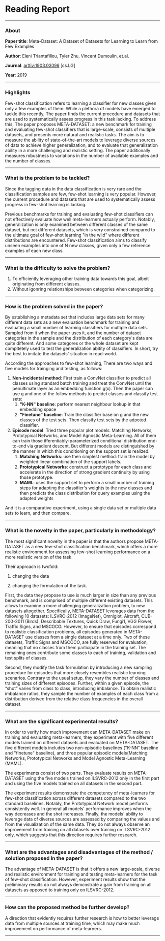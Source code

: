# Reading Report

---

### About 

**Paper title**: Meta-Dataset: A Dataset of Datasets for Learning to Learn from Few Examples

**Author**: Eleni Triantafillou, Tyler Zhu, Vincent Dumoulin, et.al.

**Journal**: [arXiv:1903.03096](https://arxiv.org/abs/1903.03096) [cs.LG]

**Year**: 2019

---

### Highlights

Few-shot classification refers to learning a classifier for new classes given only a few examples of them. While a plethora of models have emerged to tackle this recently, The paper finds the current procedure and datasets that are used to systematically assess progress in this task lacking. To address this, The paper proposes META-DATASET: a new benchmark for training and evaluating few-shot classifiers that is large-scale, consists of multiple datasets, and presents more natural and realistic tasks. The aim is to measure the ability of state-of-the-art models to leverage diverse sources of data to achieve higher generalization, and to evaluate that generalization ability in a more challenging and realistic setting. The paper additionally measures robustness to variations in the number of available examples and the number of classes.

---

### What is the problem to be tackled?

Since the tagging data in the data classification is very rare and the classification samples are few, few-shot learning is very popular. However, the current procedure and datasets that are used to systematically assess progress in few-shot learning is lacking.

Previous benchmarks for training and evaluating few-shot classifiers can not effectively evaluate how well meta-learners actually perform. Notably, generalization is only examined between different classes of the same dataset, but not different datasets, which is very constrained compared to the ultimate goal of few-shot learning "in the wild" where different distributions are encountered. Few-shot classification aims to classify unseen examples into one of N new classes, given only a few reference examples of each new class. 

---

### What is the difficulty to solve the problem?

1. To efficiently leveraging other training data towards this goal, albeit originating from different classes.
2. Without igonring relationships between categories when categorizing.

---

### How is the problem solved in the paper?

By establishing a metadata set that includes large data sets for many different data sets as a new evaluation benchmark for training and evaluating a small number of learning classifiers for multiple data sets. Sampled from it when the paper uses it, and the number of dataset categories in the sample and the distribution of each category's data are quite different. And some categores or the whole dataset are kept compltetely used to test the generalization abitity of classifiers. In short, try the best to imitate the datasets' situation in read-world.

According the approaches to few-shot learning, There are two ways and five models for trainging and testing, as follows:

1. **Non-incidental method**: First train a ConvNet classifier to predict all classes using standard batch training and treat the ConvNet until the penultimate layer as an embedding function g(x). Then the paper can use g and one of the follow methods to preidct classes and classify test sets:
   1. **"K-NN" baseline**: perform nearest neighbour lookup in that embedding space
   2. **"Finetune" baseline**: Train the classifier base on g and the new classes of the test sets. Then classify test sets by the adpoted classifier.
2. **Episode model**: Tried three popular plot models: Matching Networks, Prototypical Networks, and Model Agnostic Meta-Learning. All of them can train those ifferentiably-parameterized conditional distribution end-to-end via gradient descent. But different models are distinguished by the manner in which this conditioning on the support set is realized.
   1. **Matching Networks**: use then simplest method: train the model by weighted linear combination of the support labels.
   2. **Prototypical Networks**: construct a prototype for each class and accelerate in the direction of strong gradient continuity by using those prototype.
   3. **MAML**: uses the support set to perform a small number of training steps for adapting the classifier's weights to the new classes and then predicts the class distribution for query examples using the adapted weights

And it is a comparative experiment, using a single data set or multiple data sets to learn, and then compare.

---

### What is the novelty in the paper, particularly in methodology?

The most significant novelty in the paper is that the authors propose META-DATASET as a new few-shot classification benchmark, which offers a more realistic environment for assessing few-shot learning performance on a more realistic version of the task.

Their approach is twofold: 

1. changing the data

2. changing the formulation of the task.

First, the data they propose to use is much larger in size than any previous benchmark, and is comprised of multiple different existing datasets. This allows to examine a more challenging generalization problem, to new datasets altogether. Specifically, META-DATASET leverages data from the following 10 datasets: ILSVRC-2012 (ImageNet), Omniglot, Aircraft, CUB-200-2011 (Birds), Describable Textures, Quick Draw, Fungi1, VGG Flower, Traffic Signs, and MSCOCO. However, to ensure that episodes correspond to realistic classification problems, all episodes generated in META-DATASET use classes from a single dataset at a time only. Two of these datasets, Traffic Signs and MSCOCO, are fully reserved for evaluation, meaning that no classes from them participate in the training set. The remaining ones contribute some classes to each of training, validation and test splits of classes.

Second, they modify the task formulation by introducing a new sampling procedure for episodes that more closely resembles realistic learning scenarios. Contrary to the usual setup, they vary the number of classes and training sizes of different episodes. Further, within a given episode, the “shot” varies from class to class, introducing imbalance. To obtain realistic imbalance ratios, they sample the
number of examples of each class from a distribution derived from the relative class frequencies in the overall dataset.

---

### What are the significant experimental results?

In order to verify how much improvement can META-DATASET make on training and evaluating meta-learners, they experiment with five different models trained on different datasets and evaluated on META-DATASET. The five different models includes two non-episodic baselines ("K-NN" baseline and "finetune" baseline), and three popular episodic models(Matching Networks, Prototypical Networks and Model Agnostic Meta-Learning (MAML). 

The experiments consist of two parts. They evaluate results on META-DATASET using the five models trained on ILSVRC-2012 only in the first part and using the five models trained on all datasets in the second part.  

The experiment results demonstrate the competency of meta-learners for few-shot classification across different datasets compared to the two standard baselines. Notably, the Prototypical Network model performs consistently well. In general all models' performance improves when the way decreases and the shot increases. Finally, the models' ability to leverage data of diverse sources are assessed by comparing the values and from the visualization of the same data. They do not always observe an improvement from training on all datasets over training on ILSVRC-2012 only, which suggests that this direction requires further research. 

---

### What are the advantages and disadvantages of the method / solution proposed in the paper?

The advantage of META-DATASET is that it offers a new large-scale, diverse and realistic environment for training and testing meta-learners for the task of few-shot classification. However, experiment results show that the preliminary results do not always demonstrate a gain from training on all datasets as opposed to training only on ILSVRC-2012.

---

### How can the proposed method be further develop?

A direction that evidently requires further research is how to better leverage data from multiple sources at training time, which may make much improvement on performance of meta-learners.

---